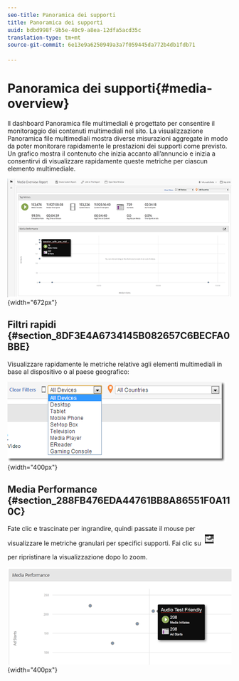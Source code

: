 ```yaml
---
seo-title: Panoramica dei supporti
title: Panoramica dei supporti
uuid: bdbd998f-9b5e-40c9-a8ea-12dfa5acd35c
translation-type: tm+mt
source-git-commit: 6e13e9a6250949a3a7f059445da772b4db1fdb71

---
```



# Panoramica dei supporti{#media-overview}

Il dashboard Panoramica file multimediali è progettato per consentire il monitoraggio dei contenuti multimediali nel sito. La visualizzazione Panoramica file multimediali mostra diverse misurazioni aggregate in modo da poter monitorare rapidamente le prestazioni dei supporti come previsto. Un grafico mostra il contenuto che inizia accanto all’annuncio e inizia a consentirvi di visualizzare rapidamente queste metriche per ciascun elemento multimediale.

![](assets/media_overview.png){width="672px"}

## Filtri rapidi {#section_8DF3E4A6734145B082657C6BECFA0BBE}

Visualizzare rapidamente le metriche relative agli elementi multimediali in base al dispositivo o al paese geografico:

![](assets/video-overview-report-filters.png){width="400px"}

## Media Performance {#section_288FB476EDA44761BB8A86551F0A110C}

Fate clic e trascinate per ingrandire, quindi passate il mouse per visualizzare le metriche granulari per specifici supporti. Fai clic su  ![](assets/video-overview-report-revert.png)

per ripristinare la visualizzazione dopo lo zoom.

![](assets/media_overview_zoom.png){width="400px"}

